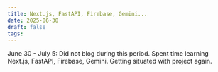 ```yaml
---
title: Next.js, FastAPI, Firebase, Gemini...
date: 2025-06-30
draft: false
tags:
---
```

June 30 - July 5: Did not blog during this period. Spent time learning Next.js, FastAPI, Firebase, Gemini. Getting situated with project again.